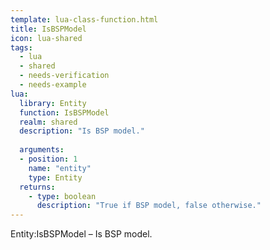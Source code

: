 ```yaml
---
template: lua-class-function.html
title: IsBSPModel
icon: lua-shared
tags:
  - lua
  - shared
  - needs-verification
  - needs-example
lua:
  library: Entity
  function: IsBSPModel
  realm: shared
  description: "Is BSP model."
  
  arguments:
  - position: 1
    name: "entity"
    type: Entity
  returns:
    - type: boolean
      description: "True if BSP model, false otherwise."
---
```


<div class="lua__search__keywords">
Entity:IsBSPModel &#x2013; Is BSP model.
</div>
